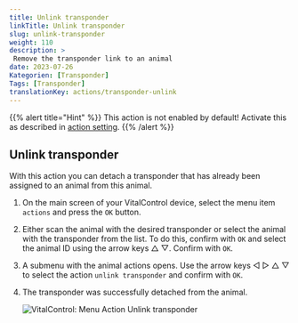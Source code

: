 ```yaml
---
title: Unlink transponder
linkTitle: Unlink transponder
slug: unlink-transponder
weight: 110
description: >
 Remove the transponder link to an animal
date: 2023-07-26
Kategorien: [Transponder]
Tags: [Transponder]
translationKey: actions/transponder-unlink
---
```

{{% alert title="Hint" %}}
This action is not enabled by default! Activate this as described in [action setting](/en/docs/actions/action-setting/). 
{{% /alert %}}

## Unlink transponder

With this action you can detach a transponder that has already been assigned to an animal from this animal.

1. On the main screen of your VitalControl device, select the menu item `actions` and press the `OK` button.

2. Either scan the animal with the desired transponder or select the animal with the transponder from the list. To do this, confirm with `OK` and select the animal ID using the arrow keys △ ▽. Confirm with `OK`.

3. A submenu with the animal actions opens. Use the arrow keys ◁ ▷ △ ▽ to select the action `unlink transponder` and confirm with `OK`.

4. The transponder was successfully detached from the animal.

    ![VitalControl: Menu Action Unlink transponder](../images/unlinktransponder.png "Unlink transponder")